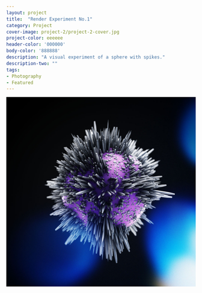 ```yaml
---
layout: project
title:  "Render Experiment No.1"
category: Project
cover-image: project-2/project-2-cover.jpg
project-color: eeeeee
header-color: '000000'
body-color: '888888'
description: "A visual experiment of a sphere with spikes."
description-two: ""
tags:
- Photography
- Featured
---
```

<section>
<div class="full-column-full no-padding margin-bottom-large"><img src="/img/projects/project-1/project-1-image-1.jpg" /></div>
</section>
